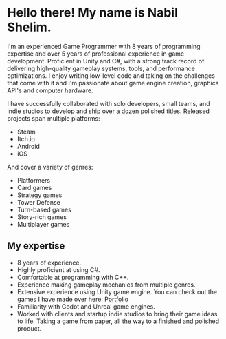 # Hello there! My name is Nabil Shelim.
I'm an experienced Game Programmer with 8 years of programming expertise and over 5 years of professional experience in game development. Proficient in Unity and C#, with a strong track record of delivering high-quality gameplay systems, tools, and performance optimizations. I enjoy writing low-level code and taking on the challenges that come with it and I'm passionate about game engine creation, graphics API's and computer hardware.

I have successfully collaborated with solo developers, small teams, and indie studios to develop and ship over a dozen polished titles. Released projects span multiple platforms:

- Steam
- Itch.io
- Android
- iOS

And cover a variety of genres:

- Platformers
- Card games
- Strategy games
- Tower Defense
- Turn-based games
- Story-rich games
- Multiplayer games

## My expertise
- 8 years of experience.
- Highly proficient at using C#.
- Comfortable at programming with C++.
- Experience making gameplay mechanics from multiple genres.
- Extensive experience using Unity game engine. You can check out the games I have made over here: <a href="https://www.nabilshelim.com/#/portfolio" target="_blank">Portfolio</a>
- Familiarity with Godot and Unreal game engines.
- Worked with clients and startup indie studios to bring their game ideas to life. Taking a game from paper, all the way to a finished and polished product.
